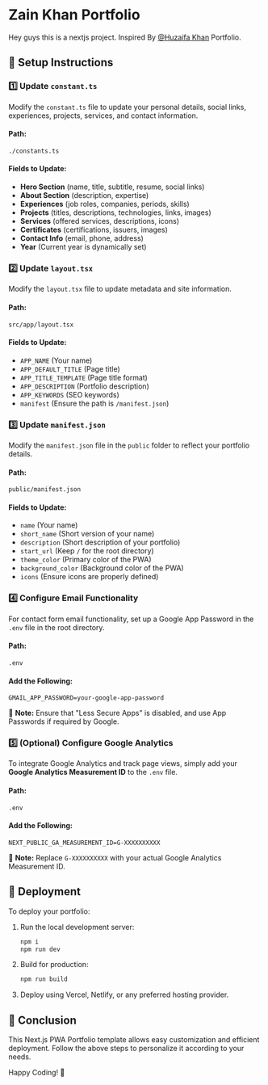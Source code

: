 # Zain Khan Portfolio  

Hey guys this is a nextjs project. Inspired By <a href="https://github.com/huzaifa-khan-official">@Huzaifa Khan</a> Portfolio.



## 📌 Setup Instructions

### 1️⃣ Update `constant.ts`
Modify the `constant.ts` file to update your personal details, social links, experiences, projects, services, and contact information.

#### **Path:**
```
./constants.ts
```
#### **Fields to Update:**
- **Hero Section** (name, title, subtitle, resume, social links)
- **About Section** (description, expertise)
- **Experiences** (job roles, companies, periods, skills)
- **Projects** (titles, descriptions, technologies, links, images)
- **Services** (offered services, descriptions, icons)
- **Certificates** (certifications, issuers, images)
- **Contact Info** (email, phone, address)
- **Year** (Current year is dynamically set)

### 2️⃣ Update `layout.tsx`
Modify the `layout.tsx` file to update metadata and site information.

#### **Path:**
```
src/app/layout.tsx
```
#### **Fields to Update:**
- `APP_NAME` (Your name)
- `APP_DEFAULT_TITLE` (Page title)
- `APP_TITLE_TEMPLATE` (Page title format)
- `APP_DESCRIPTION` (Portfolio description)
- `APP_KEYWORDS` (SEO keywords)
- `manifest` (Ensure the path is `/manifest.json`)

### 3️⃣ Update `manifest.json`
Modify the `manifest.json` file in the `public` folder to reflect your portfolio details.

#### **Path:**
```
public/manifest.json
```
#### **Fields to Update:**
- `name` (Your name)
- `short_name` (Short version of your name)
- `description` (Short description of your portfolio)
- `start_url` (Keep `/` for the root directory)
- `theme_color` (Primary color of the PWA)
- `background_color` (Background color of the PWA)
- `icons` (Ensure icons are properly defined)

### 4️⃣ Configure Email Functionality
For contact form email functionality, set up a Google App Password in the `.env` file in the root directory.

#### **Path:**
```
.env
```
#### **Add the Following:**
```
GMAIL_APP_PASSWORD=your-google-app-password
```
🚨 **Note:** Ensure that "Less Secure Apps" is disabled, and use App Passwords if required by Google.

### 5️⃣ (Optional) Configure Google Analytics
To integrate Google Analytics and track page views, simply add your **Google Analytics Measurement ID** to the `.env` file.

#### **Path:**
```
.env
```
#### **Add the Following:**
```
NEXT_PUBLIC_GA_MEASUREMENT_ID=G-XXXXXXXXXX
```
🔎 **Note:** Replace `G-XXXXXXXXXX` with your actual Google Analytics Measurement ID.

## 🚀 Deployment
To deploy your portfolio:
1. Run the local development server:
   ```sh
   npm i
   npm run dev
   ```
2. Build for production:
   ```sh
   npm run build
   ```
3. Deploy using Vercel, Netlify, or any preferred hosting provider.

## 📌 Conclusion
This Next.js PWA Portfolio template allows easy customization and efficient deployment. Follow the above steps to personalize it according to your needs.

Happy Coding! 🚀